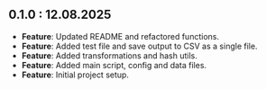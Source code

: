 ## 0.1.0 : 12.08.2025

- **Feature**: Updated README and refactored functions.
- **Feature**: Added test file and save output to CSV as a single file.
- **Feature**: Added transformations and hash utils.
- **Feature**: Added main script, config and data files.
- **Feature**: Initial project setup.
